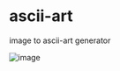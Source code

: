 # ascii-art
image to  ascii-art generator 

![image](https://user-images.githubusercontent.com/62465404/227736544-36e01511-67a1-47b4-8109-f4ff49dd02f1.png)

